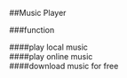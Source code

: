 ##Music Player

###function   

####play local music  
####play online music  
####download music for free
